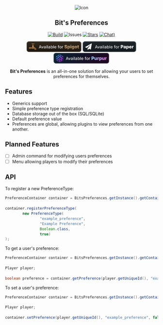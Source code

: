 <div align="center">
<img src="https://i.imgur.com/mSJCRZ2.png" style="width: 20%;" alt="Icon">

## Bit's Preferences    
[![Build](https://img.shields.io/github/actions/workflow/status/BitByLogics/Bits-Preferences/.github/workflows/maven.yml?branch=master)](https://github.com/BitByLogics/Bits-Preferences/actions)
![Issues](https://img.shields.io/github/issues-raw/BitByLogics/Bits-Preferences/issues)
[![Stars](https://img.shields.io/github/stars/BitByLogics/Bits-Preferences)](https://github.com/BitByLogics/Bits-Preferences/stargazers)
[![Chat)](https://img.shields.io/discord/1310486866272981002?logo=discord&logoColor=white)](https://discord.gg/syngw2UQUd)

<a href="/#"><img src="https://raw.githubusercontent.com/intergrav/devins-badges/v2/assets/compact/supported/spigot_46h.png" height="35"></a>
<a href="/#"><img src="https://raw.githubusercontent.com/intergrav/devins-badges/v2/assets/compact/supported/paper_46h.png" height="35"></a>
<a href="/#"><img src="https://raw.githubusercontent.com/intergrav/devins-badges/v2/assets/compact/supported/purpur_46h.png" height="35"></a>

**Bit's Preferences** is an all-in-one solution for allowing your users to set preferences for themselves.
</div>

## Features
* Generics support
* Simple preference type registration
* Database storage out of the box (SQL/SQLite)
* Default preference value
* Preferences are global, allowing plugins to view preferences from one another.

## Planned Features
- [ ] Admin command for modifying users preferences
- [ ] Menu allowing players to modify their preferences

## API

To register a new PreferenceType:

```java
PreferenceContainer container = BitsPreferences.getInstance().getContainer();

container.registerPreferenceType(
        new PreferenceType(
                "example_preference",
                "Example Preference",
                Boolean.class,
                true)
);
```

To get a user's preference:

```java
PreferenceContainer container = BitsPreferences.getInstance().getContainer();

Player player;

boolean preference = container.getPreference(player.getUniqueId(), "example_preference");
```

To set a user's preference:

```java
PreferenceContainer container = BitsPreferences.getInstance().getContainer();

Player player;

container.setPreference(player.getUniqueId(), "example_preference", false);
```
